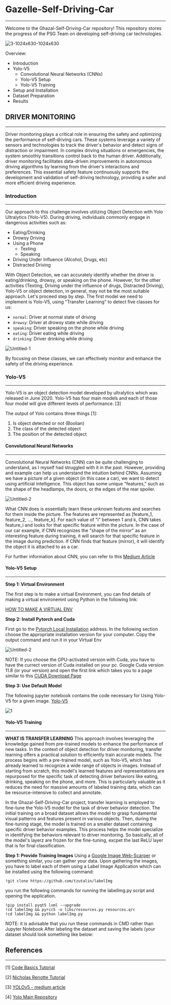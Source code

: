 # Gazelle-Self-Driving-Car
------
Welcome to the Ghazal-Self-Driving-Car repository! This repository stores the progress of the PSG Team on developing self-driving car technologies.

![3-1024x630-1024x630](https://github.com/ArthasMenethil-A/Ghazal-Self-Driving-Car/assets/69509720/7c0e8572-2afd-472a-a1e6-e665990b3c47)

Overview: 
- Introduction
- Yolo-V5
  - Convolutional Neural Networks (CNNs)
  - Yolo-V5 Setup
  - Yolo-V5 Training
- Setup and Installation
- Dataset Preparation
- Results 


## DRIVER MONITORING
------
Driver monitoring plays a critical role in ensuring the safety and optimizing the performance of self-driving cars. These systems leverage a variety of sensors and technologies to track the driver's behavior and detect signs of distraction or impairment. In complex driving situations or emergencies, the system smoothly transitions control back to the human driver. Additionally, driver monitoring facilitates data-driven improvements in autonomous driving algorithms by learning from the driver's interactions and preferences. This essential safety feature continuously supports the development and validation of self-driving technology, providing a safer and more efficient driving experience.

### Introduction
------
Our approach to this challenge involves utilizing Object Detection with Yolo Ultralytics (Yolo-V5). During driving, individuals commonly engage in dangerous activities such as:

* Eating/Drinking
* Drowsy Driving
* Using a Phone
  * Texting
  * Speaking
* Driving Under Influence (Alcohol, Drugs, etc)
* Distracted Driving

With Object Detection, we can accurately identify whether the driver is eating/drinking, drowsy, or speaking on the phone. However, for the other activities (Texting, Driving under the influence of drugs, Distracted Driving), Yolo-V5 or object detection, in general, may not be the most suitable approach. Let's proceed step by step. The first model we need to implement is Yolo-V5, using "Transfer Learning" to detect five classes for us:

* `normal`: Driver at normal state of driving
* `drowsy`: Driver at drowsy state while driving
* `speaking`: Driver speaking on the phone while driving 
* `eating`: Driver eating while driving
* `drinking`: Driver drinking while driving

![Untitled-1](https://github.com/ArthasMenethil-A/Ghazal-Self-Driving-Car/assets/69509720/47b1a1e0-2eaa-4fc9-a8de-ed31a7fa96b9)

By focusing on these classes, we can effectively monitor and enhance the safety of the driving experience.

### Yolo-V5
------
Yolo-V5 is an object detection model developed by ultralytics which was released in June 2020. Yolo-V5 has four main models and each of those four model will give different levels of performance. [3]

The output of Yolo contains three things [1]: 
1. Is object detected or not (Boolian)
2. The class of the detected object
3. The position of the detected object

#### Convolutional Neural Networks 
------

Convolutional Neural Networks (CNN) can be quite challenging to understand, as I myself had struggled with it in the past. However, providing and example can help us understand the intuition behind CNNs. Assuming we have a picture of a given object (in this case a car), we want to detect using artificial intelligence. This object has some unique "features," such as the shape of the headlamps, the doors, or the edges of the rear spoiler.

![Untitled-2](https://github.com/ArthasMenethil-A/Ghazal-Self-Driving-Car/assets/69509720/eca56bd0-102d-4ebf-af4b-1100aac3a894)

What CNN does is essentially learn these unknown features and searches for them inside the picture. The features are represented as [feature_1, feature_2, ..., feature_k]. For each value of "i" between 1 and k, CNN takes feature_i and looks for that specific feature within the picture. In the case of our car example, if CNN recognizes the "shape of the mirror" as an interesting feature during training, it will search for that specific feature in the image during prediction. If CNN finds that feature (mirror), it will identify the object it is attached to as a car.

For further information about CNN, you can refer to this [Medium Article](https://towardsdev.com/lenet-5-theory-cnn-gd-sgd-dropout-maxpool-lenet-5-ba7863360bdd)

#### Yolo-V5 Setup
------

**Step 1: Virtual Environment**

The first step is to make a virtual Environment, you can find details of making a virtual environemnt using Python in the following link:

[HOW TO MAKE A VIRTUAL ENV](https://github.com/ArthasMenethil-A/Ghazal-Self-Driving-Car/blob/main/Research/Yolo%20Setup/Virtual%20Env/README.md)

**Step 2: Install Pytorch and Cuda**

First go to the [Pytorch Local Installation](https://pytorch.org/get-started/locally/) address. In the following section choose the appropriate installation version for your computer. Copy the output command and run it in your Virtual Env 

![Untitled-2](https://github.com/ArthasMenethil-A/Ghazal-Self-Driving-Car/assets/69509720/287fd88c-3a69-469b-932d-893bcaec10c9)

NOTE: If you choose the GPU-activated version with Cuda, you have to have the currect version of Cuda installed on your pc. Google Cuda version 11.8 (or your version) and open the first link which takes you to a page similar to this [CUDA Download Page](https://developer.nvidia.com/cuda-11-8-0-download-archive?target_os=Windows&target_arch=x86_64&target_version=10&target_type=exe_local)

**Step 3: Use Default Model**

The following jupyter notebook contains the code necessary for Using Yolo-V5 for a given image. [Yolo-V5](https://github.com/ArthasMenethil-A/Ghazal-Self-Driving-Car/blob/main/Python/yolov5.ipynb)

![1](https://github.com/ArthasMenethil-A/Ghazal-Self-Driving-Car/assets/69509720/e11981fa-c82e-41a2-82fc-f31c191b4ceb)

#### Yolo-V5 Training
------

**WHAT IS TRANSFER LEARNING**
This approach involves leveraging the knowledge gained from pre-trained models to enhance the performance of new tasks. In the context of object detection for driver monitoring, transfer learning offers a practical solution to efficiently train accurate models. The process begins with a pre-trained model, such as Yolo-V5, which has already learned to recognize a wide range of objects in images. Instead of starting from scratch, this model's learned features and representations are repurposed for the specific task of detecting driver behaviors like eating, drinking, speaking on the phone, and more. This is particularly valuable as it reduces the need for massive amounts of labeled training data, which can be resource-intensive to collect and annotate.

In the Ghazal-Self-Driving-Car project, transfer learning is employed to fine-tune the Yolo-V5 model for the task of driver behavior detection. The initial training on a broad dataset allows the model to grasp fundamental visual patterns and features present in various objects. Then, during the fine-tuning stage, the model is trained on a smaller dataset containing specific driver behavior examples. This process helps the model specialize in identifying the behaviors relevant to driver monitoring. So basically, all of the model's layerz are frozen for the fine-tuning, excpet the last ReLU layer that is for final classification. 

**Step 1: Provide Training Images**
Using a [Google Image Web-Scarper]() or something similar, you can gather your data. Upon gathering the images, you have to label each of them using a Label Image Application which can be installed using the following command:
```
!git clone https://github.com/tzutalin/labelImg
```

you run the following commands for running the labelImg.py script and opening the application.
```
!pip install pyqt5 lxml --upgrade
!cd labelImg && pyrcc5 -o libs/resources.py resources.qrc
!cd labelImg && python labelImg.py
```

NOTE: it is advisable that you run these commands in CMD rather than Jupyter Notebook 
After labeling the dataset and saving the labels (your dataset should look something like below: 

## References
------

[1] [Code Basics Tutorial](https://www.youtube.com/watch?v=ag3DLKsl2vk&ab_channel=codebasics)

[2] [Nicholas Renotte Tutorial](https://www.youtube.com/watch?v=tFNJGim3FXw&t=873s&ab_channel=NicholasRenotte) 

[3] [YOLOv5 - medium article](https://medium.com/axinc-ai/yolov5-the-latest-model-for-object-detection-b13320ec516b)

[4] [Yolo Main Repository](https://github.com/ultralytics/yolov5)
